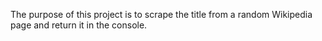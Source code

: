 The purpose of this project is to scrape the title from a random Wikipedia page and return it in the console.